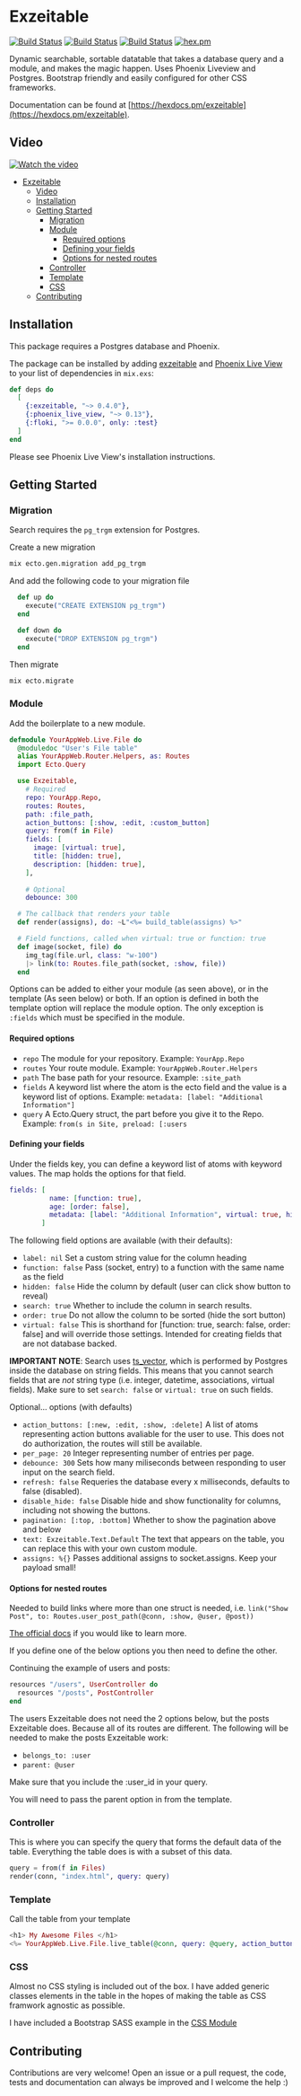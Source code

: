 # Exzeitable

[![Build Status](https://github.com/alanvardy/exzeitable/workflows/Unit%20Tests/badge.svg)](https://github.com/alanvardy/exzeitable) [![Build Status](https://github.com/alanvardy/exzeitable/workflows/Dialyzer/badge.svg)](https://github.com/alanvardy/exzeitable) [![Build Status](https://github.com/alanvardy/exzeitable/workflows/Cypress/badge.svg)](https://github.com/alanvardy/exzeitable) [![hex.pm](http://img.shields.io/hexpm/v/exzeitable.svg?style=flat)](https://hex.pm/packages/exzeitable)

Dynamic searchable, sortable datatable that takes a database query and a module, and makes the magic happen. Uses Phoenix Liveview and Postgres. Bootstrap friendly and easily configured for other CSS frameworks.

Documentation can be found at [https://hexdocs.pm/exzeitable](https://hexdocs.pm/exzeitable).

## Video

[![Watch the video](https://img.youtube.com/vi/GI1ryv0fcfs/0.jpg)](https://www.youtube.com/watch?v=GI1ryv0fcfs)

- [Exzeitable](#exzeitable)
  - [Video](#video)
  - [Installation](#installation)
  - [Getting Started](#getting-started)
    - [Migration](#migration)
    - [Module](#module)
      - [Required options](#required-options)
      - [Defining your fields](#defining-your-fields)
      - [Options for nested routes](#options-for-nested-routes)
    - [Controller](#controller)
    - [Template](#template)
    - [CSS](#css)
  - [Contributing](#contributing)

## Installation

This package requires a Postgres database and Phoenix.

The package can be installed by adding [exzeitable](https://github.com/alanvardy/exzeitable) and [Phoenix Live View](https://github.com/phoenixframework/phoenix_live_view) to your list of dependencies in `mix.exs`:

```elixir
def deps do
  [
    {:exzeitable, "~> 0.4.0"},
    {:phoenix_live_view, "~> 0.13"},
    {:floki, ">= 0.0.0", only: :test}
  ]
end
```

Please see Phoenix Live View's installation instructions.

## Getting Started

### Migration

Search requires the `pg_trgm` extension for Postgres.

Create a new migration

```bash
mix ecto.gen.migration add_pg_trgm
```

And add the following code to your migration file

```elixir
  def up do
    execute("CREATE EXTENSION pg_trgm")
  end

  def down do
    execute("DROP EXTENSION pg_trgm")
  end
```

Then migrate

```bash
mix ecto.migrate
```

### Module

Add the boilerplate to a new module.

```elixir
defmodule YourAppWeb.Live.File do
  @moduledoc "User's File table"
  alias YourAppWeb.Router.Helpers, as: Routes
  import Ecto.Query

  use Exzeitable,
    # Required
    repo: YourApp.Repo,
    routes: Routes,
    path: :file_path,
    action_buttons: [:show, :edit, :custom_button]
    query: from(f in File)
    fields: [
      image: [virtual: true],
      title: [hidden: true],
      description: [hidden: true],
    ],
    
    # Optional
    debounce: 300

  # The callback that renders your table
  def render(assigns), do: ~L"<%= build_table(assigns) %>"

  # Field functions, called when virtual: true or function: true
  def image(socket, file) do
    img_tag(file.url, class: "w-100")
    |> link(to: Routes.file_path(socket, :show, file))
  end
```

Options can be added to either your module (as seen above), or in the template (As seen below) or both.
If an option is defined in both the template option will replace the module option. The only exception is `:fields` which must be specified in the module.

#### Required options

  - `repo` The module for your repository. Example: `YourApp.Repo`
  - `routes` Your route module. Example: `YourAppWeb.Router.Helpers`
  - `path` The base path for your resource. Example: `:site_path`
  - `fields` A keyword list where the atom is the ecto field and the value is a keyword list of options. Example: `metadata: [label: "Additional Information"]`
  - `query` A Ecto.Query struct, the part before you give it to the Repo. Example: `from(s in Site, preload: [:users`

#### Defining your fields

Under the fields key, you can define a keyword list of atoms with keyword values. The map holds the options for that field.

```elixir
fields: [
          name: [function: true],
          age: [order: false],
          metadata: [label: "Additional Information", virtual: true, hidden: true],
        ]
```

The following field options are available (with their defaults):

- `label: nil` Set a custom string value for the column heading
- `function: false` Pass (socket, entry) to a function with the same name as the field
- `hidden: false` Hide the column by default (user can click show button to reveal)
- `search: true` Whether to include the column in search results. 
- `order: true` Do not allow the column to be sorted (hide the sort button)
- `virtual: false` This is shorthand for [function: true, search: false, order: false] and will override those settings. Intended for creating fields that are not database backed.

**IMPORTANT NOTE**: Search uses [ts_vector](https://www.postgresql.org/docs/10/datatype-textsearch.html), which is performed by Postgres inside the database on string fields. This means that you cannot search fields that are _not_ string type (i.e. integer, datetime, associations, virtual fields). Make sure to set `search: false` or `virtual: true` on such fields.

Optional... options (with defaults)

  - `action_buttons: [:new, :edit, :show, :delete]` A list of atoms representing action buttons avaliable for the user to use. This does not do authorization, the routes will still be available.
  - `per_page: 20` Integer representing number of entries per page.
  - `debounce: 300` Sets how many miliseconds between responding to user input on the search field.
  - `refresh: false` Requeries the database every x milliseconds, defaults to false (disabled).
  - `disable_hide: false` Disable hide and show functionality for columns, including not showing the buttons.
  - `pagination: [:top, :bottom]` Whether to show the pagination above and below
  - `text: Exzeitable.Text.Default` The text that appears on the table, you can replace this with your own custom module.
  - `assigns: %{}` Passes additional assigns to socket.assigns. Keep your payload small!

#### Options for nested routes

Needed to build links where more than one struct is needed, i.e. `link("Show Post", to: Routes.user_post_path(@conn, :show, @user, @post))`

 [The official docs](https://hexdocs.pm/phoenix/routing.html#nested-resources) if you would like to learn more.

If you define one of the below options you then need to define the other.

Continuing the example of users and posts:

```elixir
resources "/users", UserController do
  resources "/posts", PostController
end
```

The users Exzeitable does not need the 2 options below, but the posts Exzeitable does. Because all of its routes are different. The following will be needed to make the posts Exzeitable work:

- `belongs_to: :user`
- `parent: @user`

Make sure that you include the :user_id in your query.

You will need to pass the parent option in from the template.

### Controller

This is where you can specify the query that forms the default data of the table.
Everything the table does is with a subset of this data.

```elixir
query = from(f in Files)
render(conn, "index.html", query: query)
```

### Template

Call the table from your template

```elixir
<h1> My Awesome Files </h1>
<%= YourAppWeb.Live.File.live_table(@conn, query: @query, action_buttons: [:show, :edit], assigns: %{user_id: @current_user.id}) %>
```

### CSS

Almost no CSS styling is included out of the box. I have added generic classes elements in the table in the hopes of making the table as CSS framwork agnostic as possible.

I have included a Bootstrap SASS example in the [CSS Module](https://github.com/alanvardy/exzeitable/blob/develop/CSS.md)

## Contributing

Contributions are very welcome! Open an issue or a pull request, the code, tests and documentation can always be improved and I welcome the help :)
